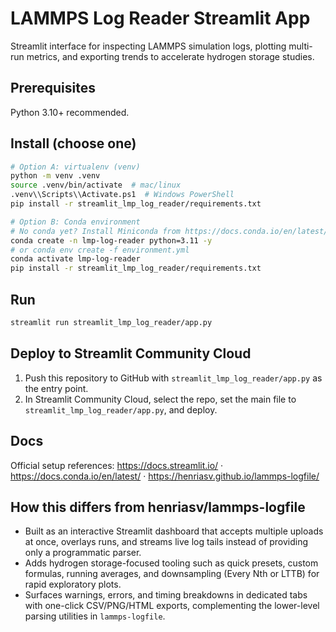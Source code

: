# LAMMPS Log Reader Streamlit App

Streamlit interface for inspecting LAMMPS simulation logs, plotting multi-run metrics, and exporting trends to accelerate hydrogen storage studies.

## Prerequisites
Python 3.10+ recommended.

## Install (choose one)
```bash
# Option A: virtualenv (venv)
python -m venv .venv
source .venv/bin/activate  # mac/linux
.venv\\Scripts\\Activate.ps1  # Windows PowerShell
pip install -r streamlit_lmp_log_reader/requirements.txt
```

```bash
# Option B: Conda environment
# No conda yet? Install Miniconda from https://docs.conda.io/en/latest/miniconda.html
conda create -n lmp-log-reader python=3.11 -y
# or conda env create -f environment.yml
conda activate lmp-log-reader
pip install -r streamlit_lmp_log_reader/requirements.txt
```

## Run
```bash
streamlit run streamlit_lmp_log_reader/app.py
```

## Deploy to Streamlit Community Cloud
1. Push this repository to GitHub with `streamlit_lmp_log_reader/app.py` as the entry point.
2. In Streamlit Community Cloud, select the repo, set the main file to `streamlit_lmp_log_reader/app.py`, and deploy.

## Docs
Official setup references: https://docs.streamlit.io/ · https://docs.conda.io/en/latest/ · https://henriasv.github.io/lammps-logfile/

## How this differs from henriasv/lammps-logfile
- Built as an interactive Streamlit dashboard that accepts multiple uploads at once, overlays runs, and streams live log tails instead of providing only a programmatic parser.
- Adds hydrogen storage-focused tooling such as quick presets, custom formulas, running averages, and downsampling (Every Nth or LTTB) for rapid exploratory plots.
- Surfaces warnings, errors, and timing breakdowns in dedicated tabs with one-click CSV/PNG/HTML exports, complementing the lower-level parsing utilities in `lammps-logfile`.
